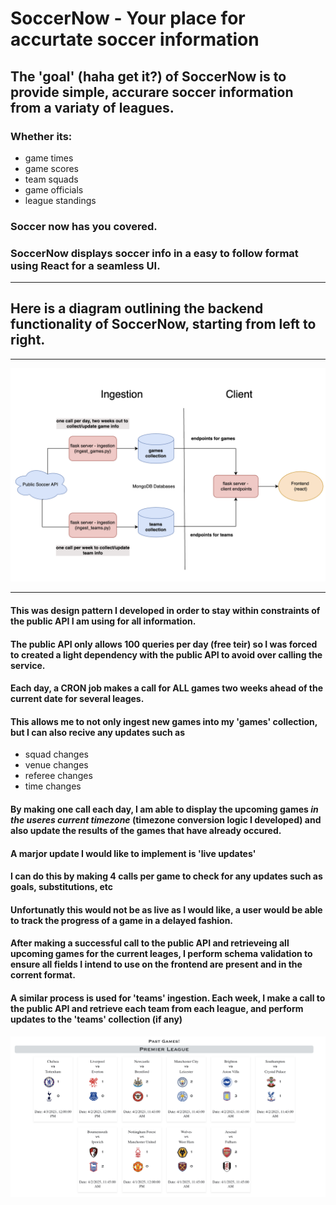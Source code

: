 # SoccerNow - Your place for accurtate soccer information

## The 'goal' (haha get it?) of SoccerNow is to provide simple, accurare soccer information from a variaty of leagues. 

### Whether its:
- game times
- game scores
- team squads
- game officials
- league standings

### Soccer now has you covered.
### SoccerNow displays soccer info in a easy to follow format using React for a seamless UI.

---

## Here is a diagram outlining the backend functionality of SoccerNow, starting from left to right.

---
![past-games](/readme-imgs/design-diagram.png)

---

#### This was design pattern I developed in order to stay within constraints of the public API I am using for all information. 

#### The public API only allows 100 queries per day (free teir) so I was forced to created a light dependency with the public API to avoid over calling the service.

#### Each day, a CRON job makes a call for ALL games two weeks ahead of the current date for several leages. 

#### This allows me to not only ingest new games into my 'games' collection, but I can also recive any updates such as 
- squad changes
- venue changes
- referee changes
- time changes

#### By making one call each day, I am able to display the upcoming games *in the useres current timezone* (timezone conversion logic I developed) and also update the results of the games that have already occured.

#### A marjor update I would like to implement is 'live updates'

#### I can do this by making 4 calls per game to check for any updates such as goals, substitutions, etc

#### Unfortunatly this would not be as live as I would like, a user would be able to track the progress of a game in a delayed fashion. 


#### After making a successful call to the public API and retrieveing all upcoming games for the current leages, I perform schema validation to ensure all fields I intend to use on the frontend are present and in the corrent format. 

#### A similar process is used for 'teams' ingestion. Each week, I make a call to the public API and retrieve each team from each league, and perform updates to the 'teams' collection (if any)






![past-games](/readme-imgs/past-games.png)